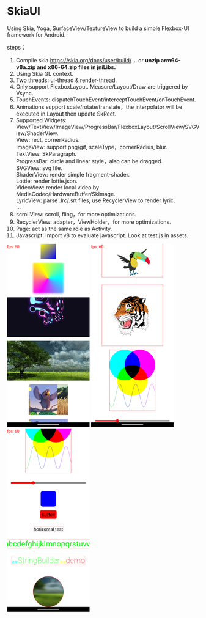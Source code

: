 # SkiaUI

Using Skia, Yoga, SurfaceView/TextureView to build a simple Flexbox-UI framework for Android.

steps：

1. Compile skia https://skia.org/docs/user/build/ ，or **unzip arm64-v8a.zip and x86-64.zip files in jniLibs.**
2. Using Skia GL context.
3. Two threads: ui-thread & render-thread.
4. Only support FlexboxLayout. Measure/Layout/Draw are triggered by Vsync.
5. TouchEvents: dispatchTouchEvent/interceptTouchEvent/onTouchEvent.
6. Animations support scale/rotate/translate，the interpolator will be executed in Layout then update SkRect.
7. Supported Widgets: View/TextView/ImageView/ProgressBar/FlexboxLayout/ScrollView/SVGView/ShaderView.  
   View: rect, cornerRadius.  
   ImageView: support png/gif, scaleType，cornerRadius, blur.  
   TextView: SkParagraph.  
   ProgressBar: circle and linear style，also can be dragged.  
   SVGView: svg file.  
   ShaderView: render simple fragment-shader.  
   Lottie: render lottie.json.  
   VideoView: render local video by MediaCodec/HardwareBuffer/SkImage.  
   LyricView: parse .lrc/.srt files, use RecyclerView to render lyric.  
   ...
8. scrollView: scroll, fling，for more optimizations.
9. RecyclerView: adapter，ViewHolder，for more optimizations.
10. Page: act as the same role as Activity.
11. Javascript: Import v8 to evaluate javascript. Look at test.js in assets.

![image](https://github.com/tanpuer/SkiaUI2/blob/main/app/example1.png)
![image](https://github.com/tanpuer/SkiaUI2/blob/main/app/example2.png)
![image](https://github.com/tanpuer/SkiaUI2/blob/main/app/example3.png)